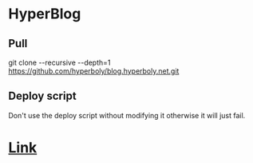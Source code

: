 # HyperBlog

## Pull
git clone --recursive --depth=1 https://github.com/hyperboly/blog.hyperboly.net.git

## Deploy script
Don't use the deploy script without modifying it otherwise it will just fail.

# [Link](https://blog.hyperboly.net)
